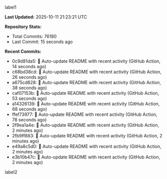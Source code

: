 
label1 
<!-- ACTIVITY_START -->
**Last Updated:** 2025-10-11 21:23:21 UTC

**Repository Stats:**
- Total Commits: 76180
- Last Commit: 15 seconds ago

**Recent Commits:**
- 0c9d81da5: 🤖 Auto-update README with recent activity (GitHub Action, 14 seconds ago)
- c68bd38cd: 🤖 Auto-update README with recent activity (GitHub Action, 26 seconds ago)
- a675cd828: 🤖 Auto-update README with recent activity (GitHub Action, 38 seconds ago)
- caf07153b: 🤖 Auto-update README with recent activity (GitHub Action, 53 seconds ago)
- a14326139: 🤖 Auto-update README with recent activity (GitHub Action, 68 seconds ago)
- ffef73977: 🤖 Auto-update README with recent activity (GitHub Action, 78 seconds ago)
- 2f9ea1a4e: 🤖 Auto-update README with recent activity (GitHub Action, 2 minutes ago)
- 2fb9ff883: 🤖 Auto-update README with recent activity (GitHub Action, 2 minutes ago)
- e49a8c5d0: 🤖 Auto-update README with recent activity (GitHub Action, 2 minutes ago)
- e3b10b47c: 🤖 Auto-update README with recent activity (GitHub Action, 2 minutes ago)
<!-- ACTIVITY_END -->

label2
